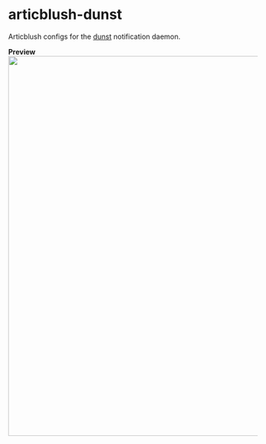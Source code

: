 # articblush-dunst
Articblush configs for the [dunst](https://dunst-project.org/) notification daemon.

**Preview**
<br><img src="https://i.imgur.com/W39ri2F.png?size=1024" width="768"><br>
